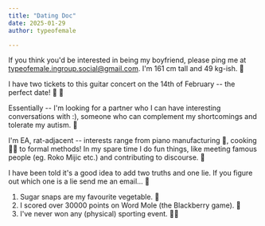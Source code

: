 ```yaml
---
title: "Dating Doc"
date: 2025-01-29
author: typeofemale

---
```


If you think you'd be interested in being my boyfriend, please ping me at typeofemale.ingroup.social@gmail.com. I'm 161 cm tall and 49 kg-ish. 📏

I have two tickets to this guitar concert on the 14th of February -- the perfect date! 🎸 🎵

Essentially -- I'm looking for a partner who I can have interesting conversations with :), someone who can complement my shortcomings and tolerate my autism. 🤗

I'm EA, rat-adjacent -- interests range from piano manufacturing 🎹, cooking 👩‍🍳 to formal methods! In my spare time I do fun things, like meeting famous people (eg. Roko Mijic etc.) and contributing to discourse. 💭

I have been told it's a good idea to add two truths and one lie. If you figure out which one is a lie send me an email... 🤔

1. Sugar snaps are my favourite vegetable. 🥬
2. I scored over 30000 points on Word Mole (the Blackberry game). 📱
3. I've never won any (physical) sporting event. 🏃‍♀️
